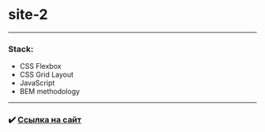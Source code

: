 # site-2

---

### Stack:
* CSS Flexbox
* CSS Grid Layout
* JavaScript
* BEM methodology

---

### :heavy_check_mark: [Ссылка на сайт](https://androfficial.github.io/site-2)
